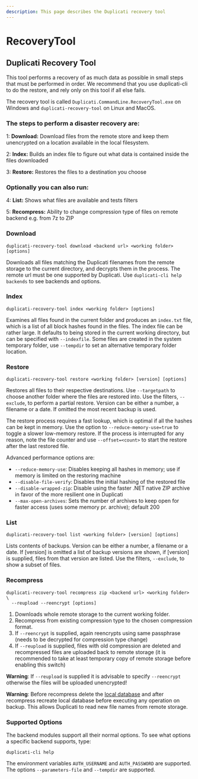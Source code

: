 ```yaml
---
description: This page describes the Duplicati recovery tool
---
```


# RecoveryTool

## Duplicati Recovery Tool

This tool performs a recovery of as much data as possible in small steps that must be performed in order. We recommend that you use duplicati-cli to do the restore, and rely only on this tool if all else fails.

The recovery tool is called `Duplicati.CommandLine.RecoveryTool.exe` on Windows and `duplicati-recovery-tool` on Linux and MacOS.

### The steps to perform a disaster recovery are:

1: **Download:** Download files from the remote store and keep them unencrypted on a location available in the local filesystem.

2: **Index:** Builds an index file to figure out what data is contained inside the files downloaded

3: **Restore:** Restores the files to a destination you choose

### Optionally you can also run:

4: **List:** Shows what files are available and tests filters

5: **Recompress:** Ability to change compression type of files on remote backend e.g. from 7z to ZIP

### Download

```
duplicati-recovery-tool download <backend url> <working folder> [options]
```

Downloads all files matching the Duplicati filenames from the remote storage to the current directory, and decrypts them in the process. The remote url must be one supported by Duplicati. Use `duplicati-cli help backends` to see backends and options.

### Index

```
duplicati-recovery-tool index <working folder> [options]
```

Examines all files found in the current folder and produces an `index.txt` file, which is a list of all block hashes found in the files. The index file can be rather large. It defaults to being stored in the current working directory, but can be specified with `--indexfile`. Some files are created in the system temporary folder, use `--tempdir` to set an alternative temporary folder location.

### Restore

```
duplicati-recovery-tool restore <working folder> [version] [options]
```

Restores all files to their respective destinations. Use `--targetpath` to choose another folder where the files are restored into. Use the filters, `--exclude`, to perform a partial restore. Version can be either a number, a filename or a date. If omitted the most recent backup is used.

The restore process requires a fast lookup, which is optimal if all the hashes can be kept in memory. Use the option to `--reduce-memory-use=true` to toggle a slower low-memory restore. If the process is interrupted for any reason, note the file counter and use `--offset=<count>` to start the restore after the last restored file.

Advanced performance options are:&#x20;

* `--reduce-memory-use`: Disables keeping all hashes in memory; use if memory is limited on the restoring machine&#x20;
* `--disable-file-verify`: Disables the initial hashing of the restored file&#x20;
* `--disable-wrapped-zip`: Disable using the faster .NET native ZIP archive in favor of the more resilient one in Duplicati&#x20;
* `--max-open-archives`: Sets the number of archives to keep open for faster access (uses some memory pr. archive); default 200

### List

```
duplicati-recovery-tool list <working folder> [version] [options]
```

Lists contents of backups. Version can be either a number, a filename or a date. If \[version] is omitted a list of backup versions are shown, if \[version] is supplied, files from that version are listed. Use the filters, `--exclude`, to show a subset of files.

### Recompress

```
duplicati-recovery-tool recompress zip <backend url> <working folder> \
  --reupload --reencrypt [options]
```

1. Downloads whole remote storage to the current working folder.
2. Recompress from existing compression type to the chosen compression format.
3. If `--reencrypt` is supplied, again reencrypts using same passphrase (needs to be decrypted for compression type change)
4. If `--reupload` is supplied, files with old compression are deleted and recompressed files are uploaded back to remote storage (it is recommended to take at least temporary copy of remote storage before enabling this switch)

**Warning**: If `--reupload` is supplied it is advisable to specify `--reencrypt` otherwise the files will be uploaded unencrypted!

**Warning**: Before recompress delete the [local database](../../detailed-descriptions/the-local-database.md) and after recompress recreate local database before executing any operation on backup. This allows Duplicati to read new file names from remote storage.

### Supported Options

The backend modules support all their normal options. To see what options a specific backend supports, type:&#x20;

```
duplicati-cli help
```

The environment variables `AUTH_USERNAME` and `AUTH_PASSWORD` are supported. The options `--parameters-file` and `--tempdir` are supported.
